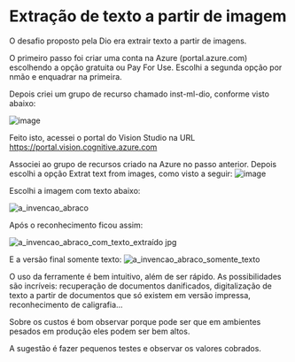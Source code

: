 # Extração de texto a partir de imagem

O desafio proposto pela Dio era extrair texto a partir de imagens.

O primeiro passo foi criar uma conta na Azure (portal.azure.com) escolhendo a opção gratuita ou Pay For Use.
Escolhi a segunda opção por nmão e enquadrar na primeira.

Depois criei um grupo de recurso chamado inst-ml-dio, conforme visto abaixo:

![image](https://github.com/user-attachments/assets/aa3c2c15-d391-4709-ad28-c13cddbd27c3)

Feito isto, acessei o portal do Vision Studio na URL https://portal.vision.cognitive.azure.com

Associei ao grupo de recursos criado na Azure no passo anterior.
Depois escolhi a opção Extrat text from images, como visto a seguir:
![image](https://github.com/user-attachments/assets/84d7e547-97e9-4f7e-a77b-88d5d6c4939f)

Escolhi a imagem com texto abaixo:

![a_invencao_abraco](https://github.com/user-attachments/assets/336655c5-7f44-45bb-8a2c-ad967e0876a8)

Após o reconhecimento ficou assim:

![a_invencao_abraco_com_texto_extraído jpg](https://github.com/user-attachments/assets/4a91c8de-1ae6-4f99-ac30-f6759857ceaf)

E a versão final somente texto:
![a_invencao_abraco_somente_texto](https://github.com/user-attachments/assets/c2baffe8-420b-4c24-aff7-5d7de6683ad7)

O uso da ferramente é bem intuitivo, além de ser rápido.
As possibilidades são incríveis: recuperação de documentos danificados, digitalização de texto a partir de documentos que só existem em versão impressa, reconhecimento de caligrafia...

Sobre os custos é bom observar porque pode ser que em ambientes pesados em produção eles podem ser bem altos.

A sugestão é fazer pequenos testes e observar os valores cobrados.
